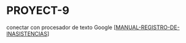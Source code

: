 # PROYECT-9
conectar con procesador de texto Google
[[MANUAL-REGISTRO-DE-INASISTENCIAS](https://docs.google.com/document/d/1zRPWSZuc9Jifk2ZxCLwfSMbogDkcQlCQ-l7LzELweV8/edit?usp=sharing)]
